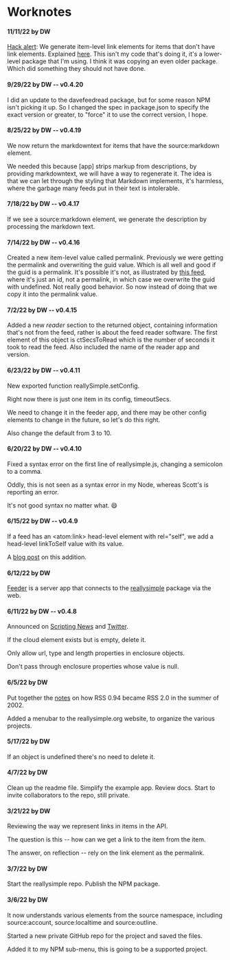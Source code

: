 # Worknotes

#### 11/11/22 by DW

<a href="http://scripting.com/2022/11/11.html#a141519">Hack alert</a>: We generate item-level link elements for items that don't have link elements. Explained <a href="http://scripting.com/2022/11/11.html#a141519">here</a>. This isn't my code that's doing it, it's a lower-level package that I'm using. I think it was copying an even older package. Which did something they should not have done. 

#### 9/29/22 by DW -- v0.4.20

I did an update to the davefeedread package, but for some reason NPM isn't picking it up. So I changed the spec in package.json to specify the exact version or greater, to "force" it to use the correct version, I hope. 

#### 8/25/22 by DW -- v0.4.19

We now return the markdowntext for items that have the source:markdown element. 

We needed this because [app] strips markup from descriptions, by providing  markdowntext, we will have a way to regenerate it. The idea is that we can let through the styling that Markdown implements, it's harmless, where the garbage many feeds put in their text is intolerable. 

#### 7/18/22 by DW -- v0.4.17

If we see a source:markdown element, we generate the description by processing the markdown text.

#### 7/14/22 by DW -- v0.4.16

Created a new item-level value called permalink. Previously we were getting the permalink and overwriting the guid value. Which is all well and good if the guid is a permalink. It's possible it's not, as illustrated by <a href="http://xmlviewer.scripting.com/?url=http%3A%2F%2Fscripting.com%2Fuserfeeds%2Fdavewiner.xml">this feed</a>, where it's just an id, not a permalink, in which case we overwrite the guid with undefined. Not really good behavior. So now instead of doing that we copy it into the permalink value. 

#### 7/2/22 by DW -- v0.4.15

Added a new <i>reader</i> section to the returned object, containing information that's not from the feed, rather is about the feed reader software. The first element of this object is ctSecsToRead which is the number of seconds it took to read the feed. Also included the name of the reader app and version.

#### 6/23/22 by DW -- v0.4.11

New exported function reallySimple.setConfig.

Right now there is just one item in its config, timeoutSecs. 

We need to change it in the feeder app, and there may be other config elements to change in the future, so let's do this right. 

Also change the default from 3 to 10.

#### 6/20/22 by DW -- v0.4.10

Fixed a syntax error on the first line of reallysimple.js, changing a semicolon to a comma. 

Oddly, this is not seen as a syntax error in my Node, whereas Scott's is reporting an error.

It's not good syntax no matter what. :smile:

#### 6/15/22 by DW -- v0.4.9

If a feed has an &lt;atom:link> head-level element with rel="self", we add a head-level linkToSelf value with its value. 

A <a href="http://scripting.com/2022/06/15.html#a163715">blog post</a> on this addition. 

#### 6/12/22 by DW

<a href="https://github.com/scripting/feeder">Feeder</a> is a server app that connects to the <a href="https://github.com/scripting/reallysimple">reallysimple</a> package via the web. 

#### 6/11/22 by DW -- v0.4.8

Announced on <a href="http://scripting.com/2022/06/11.html#a193356">Scripting News</a> and <a href="https://twitter.com/davewiner/status/1535708039621353472">Twitter</a>. 

If the cloud element exists but is empty, delete it. 

Only allow url, type and length properties in enclosure objects.

Don't pass through enclosure properties whose value is null. 

#### 6/5/22 by DW

Put together the <a href="http://reallysimple.org/twentyYearsAgo.opml">notes</a> on how RSS 0.94 became RSS 2.0 in the summer of 2002.

Added a menubar to the reallysimple.org website, to organize the various projects.

#### 5/17/22 by DW

If an object is undefined there's no need to delete it.

#### 4/7/22 by DW

Clean up the readme file. Simplify the example app. Review docs. Start to invite collaborators to the repo, still private.

#### 3/21/22 by DW

Reviewing the way we represent links in items in the API. 

The question is this -- how can we get a link to the item from the item. 

The answer, on reflection -- rely on the link element as the permalink. 

#### 3/7/22 by DW

Start the reallysimple repo. Publish the NPM package. 

#### 3/6/22 by DW

It now understands various elements from the source namespace, including source:account, source:localtime and source:outline.

Started a new private GitHub repo for the project and saved the files. 

Added it to my NPM sub-menu, this is going to be a supported project.


